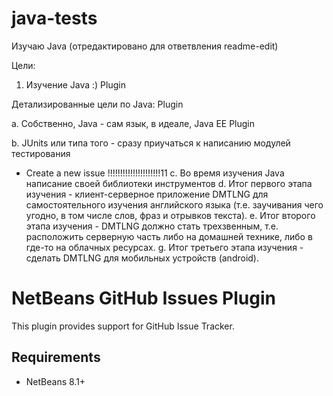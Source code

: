 # java-tests
Изучаю Java (отредактировано для ответвления readme-edit)

Цели:
1) Изучение Java :) Plugin

 Детализированные цели по Java: Plugin
 
 a. Собственно, Java - сам язык, в идеале, Java EE Plugin
 
 b. JUnits или типа того - сразу приучаться к написанию модулей тестирования
 - Create a new issue !!!!!!!!!!!!!!!!!!!!!11
 c. Во время изучения Java написание своей библиотеки инструментов
 d. Итог первого этапа изучения - клиент-серверное приложение DMTLNG для самостоятельного изучения английского языка (т.е. заучивания чего угодно, в том числе слов, фраз и отрывков текста).
 e. Итог второго этапа изучения - DMTLNG должно стать трехзвенным, т.е. расположить серверную часть либо на домашней технике, либо в где-то на облачных ресурсах.
 g. Итог третьего этапа изучения - сделать DMTLNG для мобильных устройств (android).
 
 # NetBeans GitHub Issues Plugin

This plugin provides support for GitHub Issue Tracker.

## Requirements

- NetBeans 8.1+

